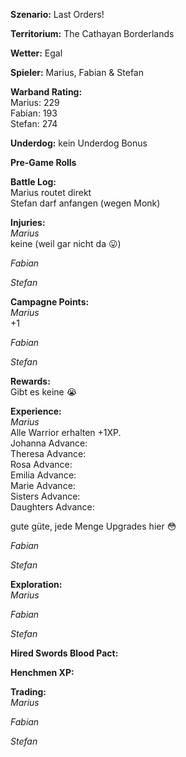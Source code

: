 **Szenario:** Last Orders!

**Territorium:** The Cathayan Borderlands  

**Wetter:** Egal  

**Spieler:** Marius, Fabian & Stefan

**Warband Rating:**  
Marius: 229    
Fabian: 193    
Stefan: 274     

**Underdog:** kein Underdog Bonus   

**Pre-Game Rolls**  

**Battle Log:**  
Marius routet direkt  
Stefan darf anfangen (wegen Monk)  


**Injuries:**  
*Marius*  
keine (weil gar nicht da :stuck_out_tongue:)  

*Fabian*  

*Stefan*  

**Campagne Points:**  
*Marius*  
+1

*Fabian*  


*Stefan*  


**Rewards:**  
Gibt es keine :sob:  

**Experience:**  
*Marius*   
Alle Warrior erhalten +1XP.  
Johanna Advance:  
Theresa Advance:  
Rosa Advance:  
Emilia Advance:  
Marie Advance:  
Sisters Advance:  
Daughters Advance:  

gute güte, jede Menge Upgrades hier :flushed:  

*Fabian*   


*Stefan*   


**Exploration:**  
*Marius*  


*Fabian*  


*Stefan*  


**Hired Swords Blood Pact:**


**Henchmen XP:**


**Trading:**  
*Marius*  


*Fabian*  


*Stefan*   
